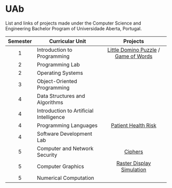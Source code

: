 # UAb
List and links of projects made under the Computer Science and Engineering Bachelor Program of Universidade Aberta, Portugal.

| Semester | Curricular Unit | Projects |
| :------: | --------------- | :------: |
| 1 | Introduction to Programming | [Little Domino Puzzle](https://github.com/4ntony4/UAb_littleDominoPuzzle) / [Game of Words](https://github.com/4ntony4/UAb_gameOfWords) |
| 2 | Programming Lab | |
| 2 | Operating Systems | |
| 3 | Object-Oriented Programming | |
| 4 | Data Structures and Algorithms | |
| 4 | Introduction to Artificial Intelligence | |
| 4 | Programming Languages | [Patient Health Risk](https://github.com/4ntony4/UAb_patientHealthRisk) |
| 4 | Software Development Lab | |
| 5 | Computer and Network Security | [Ciphers](https://github.com/4ntony4/UAb_ciphers) |
| 5 | Computer Graphics | [Raster Display Simulation](https://github.com/4ntony4/UAb_rasterDisplaySimulation) |
| 5 | Numerical Computation | |
